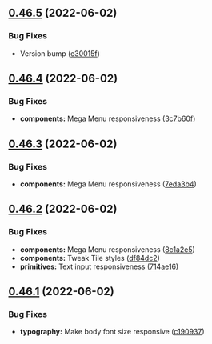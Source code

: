 ## [0.46.5](https://github.com/jacecotton/tcds/compare/v0.46.4...v0.46.5) (2022-06-02)


### Bug Fixes

* Version bump ([e30015f](https://github.com/jacecotton/tcds/commit/e30015f55b6a760bd237e2d57e067d6a9c6d2cb7))



## [0.46.4](https://github.com/jacecotton/tcds/compare/v0.46.3...v0.46.4) (2022-06-02)


### Bug Fixes

* **components:** Mega Menu responsiveness ([3c7b60f](https://github.com/jacecotton/tcds/commit/3c7b60f262828b9d85e52e771f5eb63684650a1f))



## [0.46.3](https://github.com/jacecotton/tcds/compare/v0.46.2...v0.46.3) (2022-06-02)


### Bug Fixes

* **components:** Mega Menu responsiveness ([7eda3b4](https://github.com/jacecotton/tcds/commit/7eda3b451252f4c4fb7d1b1b87aea84f44c8abdb))



## [0.46.2](https://github.com/jacecotton/tcds/compare/v0.46.1...v0.46.2) (2022-06-02)


### Bug Fixes

* **components:** Mega Menu responsiveness ([8c1a2e5](https://github.com/jacecotton/tcds/commit/8c1a2e5221cd27aa66aa4a0d00443ed529b7f1b5))
* **components:** Tweak Tile styles ([df84dc2](https://github.com/jacecotton/tcds/commit/df84dc20f3810bd328f4317ab0db1439af6421b7))
* **primitives:** Text input responsiveness ([714ae16](https://github.com/jacecotton/tcds/commit/714ae16141f74af666438df3caeeab27af00089f))



## [0.46.1](https://github.com/jacecotton/tcds/compare/v0.46.0...v0.46.1) (2022-06-02)


### Bug Fixes

* **typography:** Make body font size responsive ([c190937](https://github.com/jacecotton/tcds/commit/c1909372097b182ea2e39bc8e4ea484bb46108ba))



